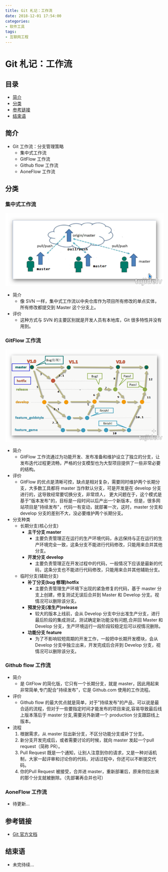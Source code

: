 ```yaml
---
title: Git 札记：工作流
date: 2018-12-01 17:54:00
categories:
- 软件工具
tags:
- 互联网工程
---
```


# Git 札记：工作流

## 目录

- [简介](#简介)
- [分类](#分类)
- [参考链接](#参考链接)
- [结束语](#结束语)

## 简介

- Git 工作流：分支管理策略
    - 集中式工作流
    - GitFlow 工作流
    - Github flow 工作流
    - AoneFlow 工作流
    
## 分类

### 集中式工作流

![抱歉,图片休息了](st-git-workflow/st-git-workflow-001.png "集中式工作流")
- 简介
    - 像 SVN 一样，集中式工作流以中央仓库作为项目所有修改的单点实体，所有修改都提交到 Master 这个分支上。
- 评价
    - 这种方式与 SVN 的主要区别就是开发人员有本地库，Git 很多特性并没有用到。

### GitFlow 工作流

![抱歉,图片休息了](st-git-workflow/st-git-workflow-002.png "GitFlow 工作流")
- 简介
    - GitFlow 工作流通过为功能开发、发布准备和维护设立了独立的分支，让发布迭代过程更流畅，严格的分支模型也为大型项目提供了一些非常必要的结构。
- 评价			
    - GitFlow 的优点是清晰可控，缺点是相对复杂，需要同时维护两个长期分支，大多数工具都将 master 当作默认分支，可是开发是在 develop 分支进行的，这导致经常要切换分支，非常烦人，
    更大问题在于，这个模式是基于"版本发布"的，目标是一段时间以后产出一个新版本，但是，很多网站项目是"持续发布"，代码一有变动，就部署一次，这时，master 分支和 develop 分支的差别不大，没必要维护两个长期分支。	
- 分支种类
    - 长期分支(核心分支)
        - **主干分支 master**
	        - 主要负责管理正在运行的生产环境代码，永远保持与正在运行的生产环境完全一致，这条分支不能进行代码修改，只能用来合并其他分支。
		- **开发分支 develop**
			- 主要负责管理正在开发过程中的代码，一般情况下应该是最新的代码，这条分支也不能进行代码修改，只能用来合并其他辅助分支。
	- 临时分支(辅助分支)
		- **补丁分支(bug 修理)hotfix**
			- 主要负责管理生产环境下出现的紧急修复的代码，基于 master 分支上创建，修复测试无误后合并到 Master 和 Develop 分支。视情况可以删除该分支。
		- **预发分支(准生产)release**
			- 较大的版本上线前，会从 Develop 分支中分出准生产分支，进行最后阶段的集成测试，测试确定新功能没有问题,合并回 Master 和 Develop 分支，生产环境运行一段阶段较稳定后可以视情况删除。
		- **功能分支 feature**
			- 为了不影响较短周期的开发工作，一般把中长期开发模块，会从 Develop 分支中独立出来，开发完成后合并到 Develop 分支，视情况可以删除该分支。

### Github flow 工作流

- 简介
    - 是 GitFlow 的简化版，它只有一个长期分支，就是 master，因此用起来非常简单,专门配合"持续发布"，它是 Github.com 使用的工作流程。
- 评价
	- Github flow 的最大优点就是简单，对于"持续发布"的产品，可以说是最合适的流程，但对于一些要指定时间才能发布的项目来说,容易导致最后线上版本落后于 master 分支,需要另外新建一个 production 分支跟踪线上版本。
- 流程	
	1. 根据需求，从 master 拉出新分支，不区分功能分支或补丁分支。
	2. 新分支开发完成后，或者需要讨论的时候，就向 master 发起一个pull request（简称 PR）。
	3. Pull Request 既是一个通知，让别人注意到你的请求，又是一种对话机制，大家一起评审和讨论你的代码，对话过程中，你还可以不断提交代码。
	4. 你的Pull Request 被接受，合并进 master，重新部署后，原来你拉出来的那个分支就被删除。（先部署再合并也可）

### AoneFlow 工作流

- 待更新...
    
## 参考链接

- [Git 官方文档](https://git-scm.com/book/zh/v2)

## 结束语

- 未完待续...